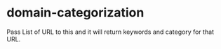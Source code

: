 # domain-categorization
Pass List of URL to this and it will return keywords and category for that URL.
